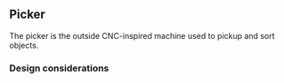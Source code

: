 ## Picker
The picker is the outside CNC-inspired machine used to pickup and sort objects.

### Design considerations
